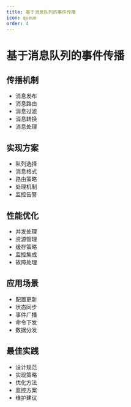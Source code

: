 ```yaml
---
title: 基于消息队列的事件传播
icon: queue
order: 4
---
```


# 基于消息队列的事件传播

## 传播机制
- 消息发布
- 消息路由
- 消息过滤
- 消息转换
- 消息处理

## 实现方案
- 队列选择
- 消息格式
- 路由策略
- 处理机制
- 监控告警

## 性能优化
- 并发处理
- 资源管理
- 缓存策略
- 监控集成
- 故障处理

## 应用场景
- 配置更新
- 状态同步
- 事件广播
- 命令下发
- 数据分发

## 最佳实践
- 设计规范
- 实现策略
- 优化方法
- 监控方案
- 维护建议
